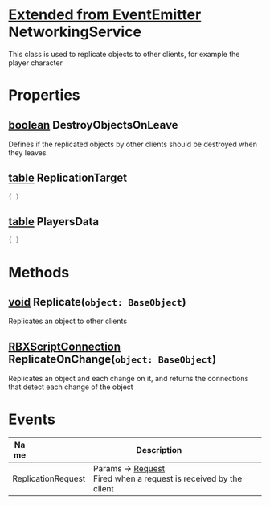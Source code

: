 # [Extended from EventEmitter](EventEmitter.md) NetworkingService 
This class is used to replicate objects to other clients, for example the player character
	 
# Properties

## [boolean](boolean.md) DestroyObjectsOnLeave
Defines if the replicated objects by other clients should be destroyed when they leaves
	
## [table](table.md) ReplicationTarget 
 
```lua
{ }
```
## [table](table.md) PlayersData 
 
```lua
{ }
```


# Methods
## [void](void.md) Replicate(`object: BaseObject`) 
 Replicates an object to other clients

## [RBXScriptConnection](Connection.md	) ReplicateOnChange(`object: BaseObject`) 
 Replicates an object and each change on it, and returns the connections that detect each change of the object
	


# Events
|<div style="width:20%; max-size: 20%">Name</div>|<div style="width:80%; max-size: 80%">Description</div>|
|---|---|
|ReplicationRequest|Params -> [Request](Request.md) <br>  Fired when a request is received by the client<br>|



